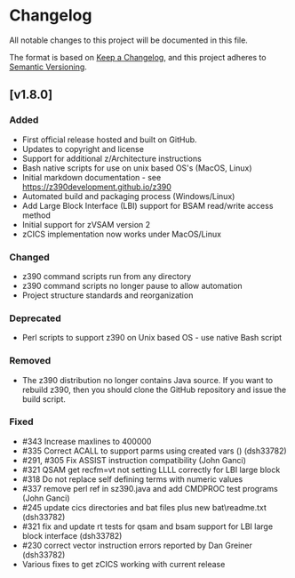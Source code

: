 # Changelog
All notable changes to this project will be documented in this file.

The format is based on [Keep a Changelog](https://keepachangelog.com/en/1.0.0/),
and this project adheres to [Semantic Versioning](https://semver.org/spec/v2.0.0.html).

## [v1.8.0]

### Added
- First official release hosted and built on GitHub.
- Updates to copyright and license
- Support for additional z/Architecture instructions
- Bash native scripts for use on unix based OS's (MacOS, Linux)
- Initial markdown documentation - see https://z390development.github.io/z390
- Automated build and packaging process (Windows/Linux)
- Add Large Block Interface (LBI) support for BSAM read/write access method
- Initial support for zVSAM version 2
- zCICS implementation now works under MacOS/Linux

### Changed
- z390 command scripts run from any directory
- z390 command scripts no longer pause to allow automation
- Project structure standards and reorganization

### Deprecated
- Perl scripts to support z390 on Unix based OS - use native Bash script

### Removed
- The z390 distribution no longer contains Java source. If you
want to rebuild z390, then you should clone the GitHub repository
and issue the build script.
### Fixed

* #343 Increase maxlines to 400000
* #335 Correct ACALL to support parms using created vars () (dsh33782)
* #291, #305 Fix ASSIST instruction compatibility (John Ganci)
* #321 QSAM get recfm=vt not setting LLLL correctly for LBI large block
* #318 Do not replace self defining terms with numeric values
* #337 remove perl ref in sz390.java and add CMDPROC test programs (John Ganci)
* #245 update cics directories and bat files plus new bat\readme.txt (dsh33782)
* #321 fix and update rt tests for qsam and bsam support for LBI large block interface (dsh33782)
* #230 correct vector instruction errors reported by Dan Greiner (dsh33782)
* Various fixes to get zCICS working with current release